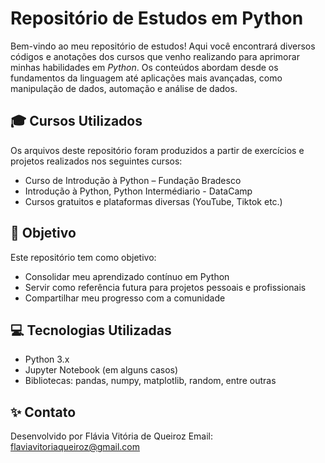 # Repositório de Estudos em Python

Bem-vindo ao meu repositório de estudos!
Aqui você encontrará diversos códigos e anotações dos cursos que venho realizando para aprimorar minhas habilidades em *Python*.
Os conteúdos abordam desde os fundamentos da linguagem até aplicações mais avançadas, como manipulação de dados, automação e análise de dados.

## 🎓 Cursos Utilizados

Os arquivos deste repositório foram produzidos a partir de exercícios e projetos realizados nos seguintes cursos:

-  Curso de Introdução à Python – Fundação Bradesco
-  Introdução à Python, Python Intermédiario - DataCamp
-  Cursos gratuitos e plataformas diversas (YouTube, Tiktok etc.)

## 🧠 Objetivo

Este repositório tem como objetivo:

- Consolidar meu aprendizado contínuo em Python
- Servir como referência futura para projetos pessoais e profissionais
- Compartilhar meu progresso com a comunidade

## 💻 Tecnologias Utilizadas

- Python 3.x
- Jupyter Notebook (em alguns casos)
- Bibliotecas: pandas, numpy, matplotlib, random, entre outras

## ✨ Contato

Desenvolvido por Flávia Vitória de Queiroz
Email: flaviavitoriaqueiroz@gmail.com

